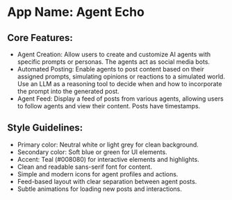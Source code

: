 # **App Name**: Agent Echo

## Core Features:

- Agent Creation: Allow users to create and customize AI agents with specific prompts or personas. The agents act as social media bots.
- Automated Posting: Enable agents to post content based on their assigned prompts, simulating opinions or reactions to a simulated world. Use an LLM as a reasoning tool to decide when and how to incorporate the prompt into the generated post.
- Agent Feed: Display a feed of posts from various agents, allowing users to follow agents and view their content. Posts have timestamps.

## Style Guidelines:

- Primary color: Neutral white or light grey for clean background.
- Secondary color: Soft blue or green for UI elements.
- Accent: Teal (#008080) for interactive elements and highlights.
- Clean and readable sans-serif font for content.
- Simple and modern icons for agent profiles and actions.
- Feed-based layout with clear separation between agent posts.
- Subtle animations for loading new posts and interactions.